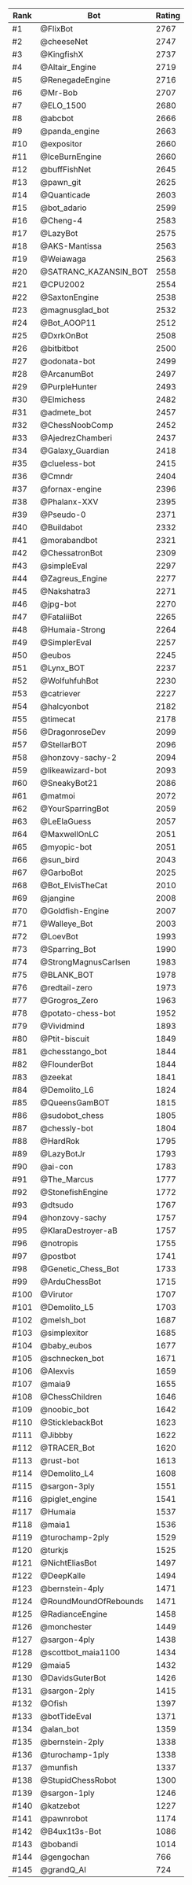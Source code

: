 Rank|Bot|Rating
---|---|---
#1|@FlixBot|2767
#2|@cheeseNet|2747
#3|@KingfishX|2737
#4|@Altair_Engine|2719
#5|@RenegadeEngine|2716
#6|@Mr-Bob|2707
#7|@ELO_1500|2680
#8|@abcbot|2666
#9|@panda_engine|2663
#10|@expositor|2660
#11|@IceBurnEngine|2660
#12|@buffFishNet|2645
#13|@pawn_git|2625
#14|@Quanticade|2603
#15|@bot_adario|2599
#16|@Cheng-4|2583
#17|@LazyBot|2575
#18|@AKS-Mantissa|2563
#19|@Weiawaga|2563
#20|@SATRANC_KAZANSIN_BOT|2558
#21|@CPU2002|2554
#22|@SaxtonEngine|2538
#23|@magnusglad_bot|2532
#24|@Bot_AOOP11|2512
#25|@DxrkOnBot|2508
#26|@bitbitbot|2500
#27|@odonata-bot|2499
#28|@ArcanumBot|2497
#29|@PurpleHunter|2493
#30|@Elmichess|2482
#31|@admete_bot|2457
#32|@ChessNoobComp|2452
#33|@AjedrezChamberi|2437
#34|@Galaxy_Guardian|2418
#35|@clueless-bot|2415
#36|@Cmndr|2404
#37|@fornax-engine|2396
#38|@Phalanx-XXV|2395
#39|@Pseudo-0|2371
#40|@Buildabot|2332
#41|@morabandbot|2321
#42|@ChessatronBot|2309
#43|@simpleEval|2297
#44|@Zagreus_Engine|2277
#45|@Nakshatra3|2271
#46|@jpg-bot|2270
#47|@FataliiBot|2265
#48|@Humaia-Strong|2264
#49|@SimplerEval|2257
#50|@eubos|2245
#51|@Lynx_BOT|2237
#52|@WolfuhfuhBot|2230
#53|@catriever|2227
#54|@halcyonbot|2182
#55|@timecat|2178
#56|@DragonroseDev|2099
#57|@StellarBOT|2096
#58|@honzovy-sachy-2|2094
#59|@likeawizard-bot|2093
#60|@SneakyBot21|2086
#61|@matmoi|2072
#62|@YourSparringBot|2059
#63|@LeElaGuess|2057
#64|@MaxwellOnLC|2051
#65|@myopic-bot|2051
#66|@sun_bird|2043
#67|@GarboBot|2025
#68|@Bot_ElvisTheCat|2010
#69|@jangine|2008
#70|@Goldfish-Engine|2007
#71|@Walleye_Bot|2003
#72|@LoevBot|1993
#73|@Sparring_Bot|1990
#74|@StrongMagnusCarlsen|1983
#75|@BLANK_BOT|1978
#76|@redtail-zero|1973
#77|@Grogros_Zero|1963
#78|@potato-chess-bot|1952
#79|@Vividmind|1893
#80|@Ptit-biscuit|1849
#81|@chesstango_bot|1844
#82|@FlounderBot|1844
#83|@zeekat|1841
#84|@Demolito_L6|1824
#85|@QueensGamBOT|1815
#86|@sudobot_chess|1805
#87|@chessly-bot|1804
#88|@HardRok|1795
#89|@LazyBotJr|1793
#90|@ai-con|1783
#91|@The_Marcus|1777
#92|@StonefishEngine|1772
#93|@dtsudo|1767
#94|@honzovy-sachy|1757
#95|@KlaraDestroyer-aB|1757
#96|@notropis|1755
#97|@postbot|1741
#98|@Genetic_Chess_Bot|1733
#99|@ArduChessBot|1715
#100|@Virutor|1707
#101|@Demolito_L5|1703
#102|@melsh_bot|1687
#103|@simplexitor|1685
#104|@baby_eubos|1677
#105|@schnecken_bot|1671
#106|@Alexvis|1659
#107|@maia9|1655
#108|@ChessChildren|1646
#109|@noobic_bot|1642
#110|@SticklebackBot|1623
#111|@Jibbby|1622
#112|@TRACER_Bot|1620
#113|@rust-bot|1613
#114|@Demolito_L4|1608
#115|@sargon-3ply|1551
#116|@piglet_engine|1541
#117|@Humaia|1537
#118|@maia1|1536
#119|@turochamp-2ply|1529
#120|@turkjs|1525
#121|@NichtEliasBot|1497
#122|@DeepKalle|1494
#123|@bernstein-4ply|1471
#124|@RoundMoundOfRebounds|1471
#125|@RadianceEngine|1458
#126|@monchester|1449
#127|@sargon-4ply|1438
#128|@scottbot_maia1100|1434
#129|@maia5|1432
#130|@DavidsGuterBot|1426
#131|@sargon-2ply|1415
#132|@Ofish|1397
#133|@botTideEval|1371
#134|@alan_bot|1359
#135|@bernstein-2ply|1338
#136|@turochamp-1ply|1338
#137|@munfish|1337
#138|@StupidChessRobot|1300
#139|@sargon-1ply|1246
#140|@katzebot|1227
#141|@pawnrobot|1174
#142|@B4ux1t3s-Bot|1086
#143|@bobandi|1014
#144|@gengochan|766
#145|@grandQ_AI|724
